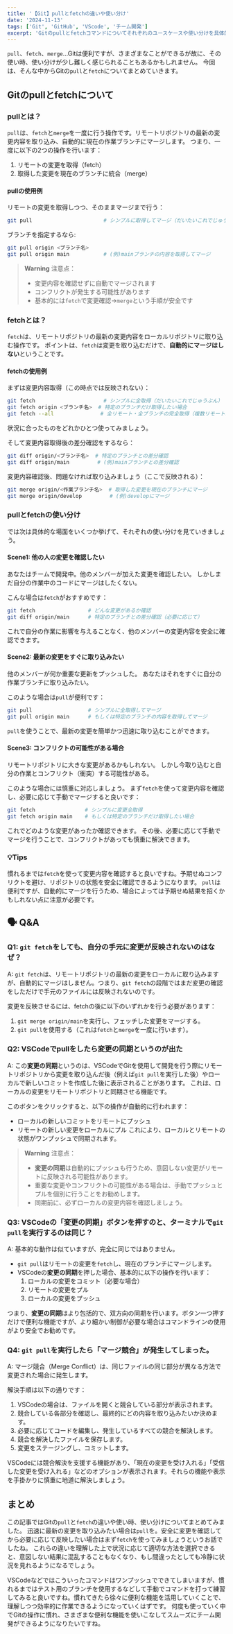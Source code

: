 ```yaml
---
title: '【Git】pullとfetchの違いや使い分け'
date: '2024-11-13'
tags: ['Git', 'GitHub', 'VScode', 'チーム開発']
excerpt: 'Gitのpullとfetchコマンドについてそれぞれのユースケースや使い分けを具体的に解説します'
---
```


`pull`、`fetch`、`merge`...Gitは便利ですが、さまざまなことができるが故に、その使い時、使い分けが少し難しく感じられることもあるかもしれません。
今回は、そんな中からGitの`pull`と`fetch`についてまとめていきます。

## Gitのpullとfetchについて
### pullとは？
`pull`は、`fetch`と`merge`を一度に行う操作です。リモートリポジトリの最新の変更内容を取り込み、自動的に現在の作業ブランチにマージします。
つまり、一度に以下の2つの操作を行います：
1. リモートの変更を取得（fetch）
2. 取得した変更を現在のブランチに統合（merge）

#### pullの使用例
リモートの変更を取得しつつ、そのままマージまで行う：
```bash
git pull                       # シンプルに取得してマージ（だいたいこれでじゅうぶん）
```
ブランチを指定するなら:
```bash
git pull origin <ブランチ名>
git pull origin main           # (例)mainブランチの内容を取得してマージ
```

> **Warning**
> 注意点：
> - 変更内容を確認せずに自動でマージされます
> - コンフリクトが発生する可能性があります
> - 基本的には`fetch`で変更確認→`merge`という手順が安全です

### fetchとは？
`fetch`は、リモートリポジトリの最新の変更内容をローカルリポジトリに取り込む操作です。
ポイントは、`fetch`は変更を取り込むだけで、**自動的にマージはしない**ということです。

#### fetchの使用例
まずは変更内容取得（この時点では反映されない）：
```bash
git fetch                      # シンプルに全取得（だいたいこれでじゅうぶん）
git fetch origin <ブランチ名>  # 特定のブランチだけ取得したい場合
git fetch --all               # 全リモート・全ブランチの完全取得（複数リモートがある場合）
```
状況に合ったものをどれかひとつ使ってみましょう。

そして変更内容取得後の差分確認をするなら：
```bash
git diff origin/<ブランチ名>  # 特定のブランチとの差分確認
git diff origin/main         # (例)mainブランチとの差分確認
```

変更内容確認後、問題なければ取り込みましょう（ここで反映される）：
```bash
git merge origin/<作業ブランチ名>  # 取得した変更を現在のブランチにマージ
git merge origin/develop         # (例)developにマージ
```

### pullとfetchの使い分け
では次は具体的な場面をいくつか挙げて、それぞれの使い分けを見ていきましょう。

#### Scene1: 他の人の変更を確認したい
あなたはチームで開発中。他のメンバーが加えた変更を確認したい。
しかしまだ自分の作業中のコードにマージはしたくない。

こんな場合は`fetch`がおすすめです：
```bash
git fetch                 # どんな変更があるか確認
git diff origin/main      # 特定のブランチとの差分確認（必要に応じて）
```

これで自分の作業に影響を与えることなく、他のメンバーの変更内容を安全に確認できます。

#### Scene2: 最新の変更をすぐに取り込みたい
他のメンバーが何か重要な更新をプッシュした。
あなたはそれをすぐに自分の作業ブランチに取り込みたい。

このような場合は`pull`が便利です：
```bash
git pull                  # シンプルに全取得してマージ
git pull origin main      # もしくは特定のブランチの内容を取得してマージ
```

`pull`を使うことで、最新の変更を簡単かつ迅速に取り込むことができます。

#### Scene3: コンフリクトの可能性がある場合
リモートリポジトリに大きな変更があるかもしれない。
しかし今取り込むと自分の作業とコンフリクト（衝突）する可能性がある。

このような場合には慎重に対応しましょう。
まず`fetch`を使って変更内容を確認し、必要に応じて手動でマージすると良いです：
```bash
git fetch                # シンプルに変更全取得
git fetch origin main    # もしくは特定のブランチだけ取得したい場合
```

これでどのような変更があったか確認できます。
その後、必要に応じて手動でマージを行うことで、コンフリクトがあっても慎重に解決できます。

### 💡Tips
慣れるまでは`fetch`を使って変更内容を確認すると良いですね。予期せぬコンフリクトを避け、リポジトリの状態を安全に確認できるようになります。
`pull`は便利ですが、自動的にマージを行うため、場合によっては予期せぬ結果を招くかもしれない点に注意が必要です。

## 🗣 Q&A
### Q1: `git fetch`をしても、自分の手元に変更が反映されないのはなぜ？
A: `git fetch`は、リモートリポジトリの最新の変更をローカルに取り込みますが、自動的にマージはしません。つまり、`git fetch`の段階ではまだ変更の確認をしただけで手元のファイルには反映されないのです。

変更を反映させるには、fetchの後に以下のいずれかを行う必要があります：
1. `git merge origin/main`を実行し、フェッチした変更をマージする。
2. `git pull`を使用する（これは`fetch`と`merge`を一度に行います）。

### Q2: VSCodeでpullをしたら変更の同期というのが出た
A: この**変更の同期**というのは、VSCodeでGitを使用して開発を行う際にリモートリポジトリから変更を取り込んだ後（例えば`git pull`を実行した後）やローカルで新しいコミットを作成した後に表示されることがあります。
これは、ローカルの変更をリモートリポジトリと同期させる機能です。

このボタンをクリックすると、以下の操作が自動的に行われます：
- ローカルの新しいコミットをリモートにプッシュ
- リモートの新しい変更をローカルにプル
これにより、ローカルとリモートの状態がワンプッシュで同期されます。

> **Warning**
> 注意点：
> - **変更の同期**は自動的にプッシュも行うため、意図しない変更がリモートに反映される可能性があります。
> - 重要な変更やコンフリクトの可能性がある場合は、手動でプッシュとプルを個別に行うことをお勧めします。
> - 同期前に、必ずローカルの変更内容を確認しましょう。

### Q3: VSCodeの「変更の同期」ボタンを押すのと、ターミナルで`git pull`を実行するのは同じ？

A: 基本的な動作は似ていますが、完全に同じではありません。

- `git pull`はリモートの変更を`fetch`し、現在のブランチにマージします。
- VSCodeの**変更の同期**を押した場合、基本的に以下の操作を行います：
  1. ローカルの変更をコミット（必要な場合）
  2. リモートの変更をプル
  3. ローカルの変更をプッシュ

つまり、**変更の同期**はより包括的で、双方向の同期を行います。ボタン一つ押すだけで便利な機能ですが、より細かい制御が必要な場合はコマンドラインの使用がより安全でお勧めです。

### Q4: `git pull`を実行したら「マージ競合」が発生してしまった。

A: マージ競合（Merge Conflict）は、同じファイルの同じ部分が異なる方法で変更された場合に発生します。

解決手順は以下の通りです：
1. VSCodeの場合は、ファイルを開くと競合している部分が表示されます。
2. 競合している各部分を確認し、最終的にどの内容を取り込みたいか決めます。
3. 必要に応じてコードを編集し、発生しているすべての競合を解決します。
4. 競合を解決したファイルを保存します。
5. 変更をステージングし、コミットします。

VSCodeには競合解決を支援する機能があり、「現在の変更を受け入れる」「受信した変更を受け入れる」などのオプションが表示されます。それらの機能や表示を手掛かりに慎重に地道に解決しましょう。

## まとめ
この記事ではGitの`pull`と`fetch`の違いや使い時、使い分けについてまとめてみました。
迅速に最新の変更を取り込みたい場合は`pull`を。安全に変更を確認してから必要に応じて反映したい場合はまず`fetch`を使ってみましょうというお話でしたね。
これらの違いを理解した上で状況に応じて適切な方法を選択できると、意図しない結果に混乱することもなくなり、もし間違ったとしても冷静に状況を見れるようになるでしょう。

VSCodeなどではこういったコマンドはワンプッシュでできてしまいますが、慣れるまではテスト用のブランチを使用するなどして手動でコマンドを打って練習してみると良いですね。慣れてきたら徐々に便利な機能を活用していくことで、理解しつつ効率的に作業できるようになっていくはずです。
何度も使っていく中でGitの操作に慣れ、さまざまな便利な機能を使いこなしてスムーズにチーム開発ができるようになりたいですね。